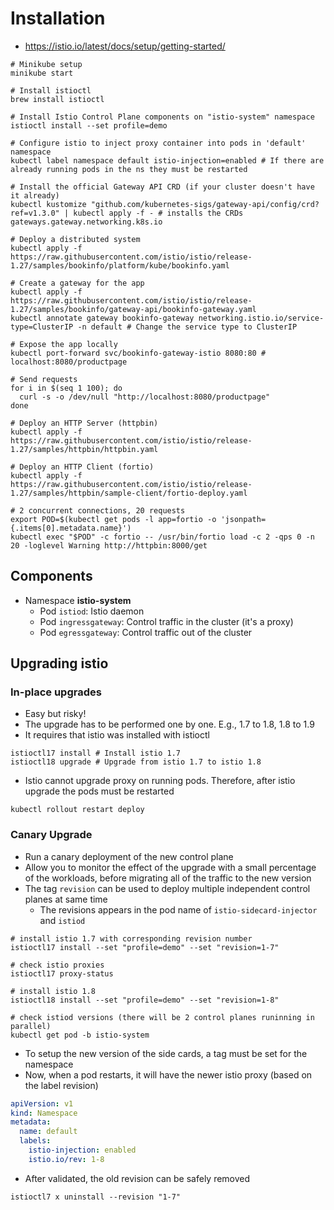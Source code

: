 # Installation

- <https://istio.io/latest/docs/setup/getting-started/>

```shell
# Minikube setup
minikube start

# Install istioctl
brew install istioctl

# Install Istio Control Plane components on "istio-system" namespace
istioctl install --set profile=demo

# Configure istio to inject proxy container into pods in 'default' namespace
kubectl label namespace default istio-injection=enabled # If there are already running pods in the ns they must be restarted

# Install the official Gateway API CRD (if your cluster doesn't have it already)
kubectl kustomize "github.com/kubernetes-sigs/gateway-api/config/crd?ref=v1.3.0" | kubectl apply -f - # installs the CRDs gateways.gateway.networking.k8s.io
```

```shell
# Deploy a distributed system
kubectl apply -f https://raw.githubusercontent.com/istio/istio/release-1.27/samples/bookinfo/platform/kube/bookinfo.yaml

# Create a gateway for the app
kubectl apply -f https://raw.githubusercontent.com/istio/istio/release-1.27/samples/bookinfo/gateway-api/bookinfo-gateway.yaml
kubectl annotate gateway bookinfo-gateway networking.istio.io/service-type=ClusterIP -n default # Change the service type to ClusterIP

# Expose the app locally
kubectl port-forward svc/bookinfo-gateway-istio 8080:80 # localhost:8080/productpage

# Send requests
for i in $(seq 1 100); do
  curl -s -o /dev/null "http://localhost:8080/productpage"
done
```

```shell
# Deploy an HTTP Server (httpbin)
kubectl apply -f https://raw.githubusercontent.com/istio/istio/release-1.27/samples/httpbin/httpbin.yaml

# Deploy an HTTP Client (fortio)
kubectl apply -f https://raw.githubusercontent.com/istio/istio/release-1.27/samples/httpbin/sample-client/fortio-deploy.yaml

# 2 concurrent connections, 20 requests
export POD=$(kubectl get pods -l app=fortio -o 'jsonpath={.items[0].metadata.name}')
kubectl exec "$POD" -c fortio -- /usr/bin/fortio load -c 2 -qps 0 -n 20 -loglevel Warning http://httpbin:8000/get
```

## Components

- Namespace **istio-system**
  - Pod `istiod`: Istio daemon
  - Pod `ingressgateway`: Control traffic in the cluster (it's a proxy)
  - Pod `egressgateway`: Control traffic out of the cluster

## Upgrading istio

### In-place upgrades

- Easy but risky!
- The upgrade has to be performed one by one. E.g., 1.7 to 1.8, 1.8 to 1.9
- It requires that istio was installed with istioctl

```shell
istioctl17 install # Install istio 1.7
istioctl18 upgrade # Upgrade from istio 1.7 to istio 1.8
```

- Istio cannot upgrade proxy on running pods. Therefore, after istio upgrade the pods must be restarted

```shell
kubectl rollout restart deploy
```

### Canary Upgrade

- Run a canary deployment of the new control plane
- Allow you to monitor the effect of the upgrade with a small percentage of the workloads, before migrating all of the traffic to the new version
- The tag `revision` can be used to deploy multiple independent control planes at same time
  - The revisions appears in the pod name of `istio-sidecard-injector` and `istiod`

```shell
# install istio 1.7 with corresponding revision number
istioctl17 install --set "profile=demo" --set "revision=1-7"

# check istio proxies
istioctl17 proxy-status

# install istio 1.8
istioctl18 install --set "profile=demo" --set "revision=1-8"

# check istiod versions (there will be 2 control planes runinning in parallel)
kubectl get pod -b istio-system
```

- To setup the new version of the side cards, a tag must be set for the namespace
- Now, when a pod restarts, it will have the newer istio proxy (based on the label revision)

```yaml
apiVersion: v1
kind: Namespace
metadata:
  name: default
  labels:
    istio-injection: enabled
    istio.io/rev: 1-8
```

- After validated, the old revision can be safely removed

```shell
istioctl7 x uninstall --revision "1-7"
```
